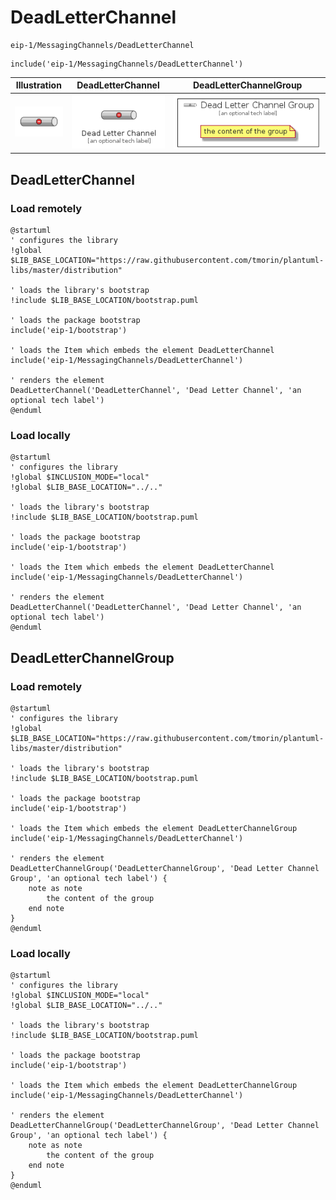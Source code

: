 # DeadLetterChannel


```text
eip-1/MessagingChannels/DeadLetterChannel
```

```text
include('eip-1/MessagingChannels/DeadLetterChannel')
```



| Illustration | DeadLetterChannel | DeadLetterChannelGroup |
| :---: | :---: | :---: |
| ![illustration for Illustration](../../eip-1/MessagingChannels/DeadLetterChannel.png) | ![illustration for DeadLetterChannel](../../eip-1/MessagingChannels/DeadLetterChannel.Local.png) | ![illustration for DeadLetterChannelGroup](../../eip-1/MessagingChannels/DeadLetterChannelGroup.Local.png) |




## DeadLetterChannel

### Load remotely
```plantuml
@startuml
' configures the library
!global $LIB_BASE_LOCATION="https://raw.githubusercontent.com/tmorin/plantuml-libs/master/distribution"

' loads the library's bootstrap
!include $LIB_BASE_LOCATION/bootstrap.puml

' loads the package bootstrap
include('eip-1/bootstrap')

' loads the Item which embeds the element DeadLetterChannel
include('eip-1/MessagingChannels/DeadLetterChannel')

' renders the element
DeadLetterChannel('DeadLetterChannel', 'Dead Letter Channel', 'an optional tech label')
@enduml
```

### Load locally
```plantuml
@startuml
' configures the library
!global $INCLUSION_MODE="local"
!global $LIB_BASE_LOCATION="../.."

' loads the library's bootstrap
!include $LIB_BASE_LOCATION/bootstrap.puml

' loads the package bootstrap
include('eip-1/bootstrap')

' loads the Item which embeds the element DeadLetterChannel
include('eip-1/MessagingChannels/DeadLetterChannel')

' renders the element
DeadLetterChannel('DeadLetterChannel', 'Dead Letter Channel', 'an optional tech label')
@enduml
```

## DeadLetterChannelGroup

### Load remotely
```plantuml
@startuml
' configures the library
!global $LIB_BASE_LOCATION="https://raw.githubusercontent.com/tmorin/plantuml-libs/master/distribution"

' loads the library's bootstrap
!include $LIB_BASE_LOCATION/bootstrap.puml

' loads the package bootstrap
include('eip-1/bootstrap')

' loads the Item which embeds the element DeadLetterChannelGroup
include('eip-1/MessagingChannels/DeadLetterChannel')

' renders the element
DeadLetterChannelGroup('DeadLetterChannelGroup', 'Dead Letter Channel Group', 'an optional tech label') {
    note as note
        the content of the group
    end note
}
@enduml
```

### Load locally
```plantuml
@startuml
' configures the library
!global $INCLUSION_MODE="local"
!global $LIB_BASE_LOCATION="../.."

' loads the library's bootstrap
!include $LIB_BASE_LOCATION/bootstrap.puml

' loads the package bootstrap
include('eip-1/bootstrap')

' loads the Item which embeds the element DeadLetterChannelGroup
include('eip-1/MessagingChannels/DeadLetterChannel')

' renders the element
DeadLetterChannelGroup('DeadLetterChannelGroup', 'Dead Letter Channel Group', 'an optional tech label') {
    note as note
        the content of the group
    end note
}
@enduml
```

